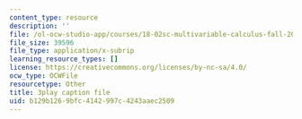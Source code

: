 ```yaml
---
content_type: resource
description: ''
file: /ol-ocw-studio-app/courses/18-02sc-multivariable-calculus-fall-2010/PxCxlsl_YwY_captions.vtt
file_size: 39596
file_type: application/x-subrip
learning_resource_types: []
license: https://creativecommons.org/licenses/by-nc-sa/4.0/
ocw_type: OCWFile
resourcetype: Other
title: 3play caption file
uid: b129b126-9bfc-4142-997c-4243aaec2509
---
```

